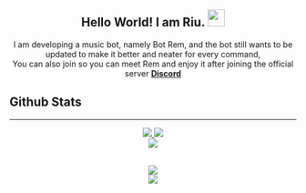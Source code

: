<h2 align="center">
  Hello World! I am <strong>Riu</strong>. <img src="https://raw.githubusercontent.com/MartinHeinz/MartinHeinz/master/wave.gif" width="30px">
</h2>
<p align="center">
  I am developing a music bot, namely Bot Rem, and the bot still wants to be updated to make it better and neater for every command, </br> You can also join so you can meet Rem and enjoy it after joining the official server <strong> <a href="https://discord.io/RiuStudio+">Discord</a></strong>
</br>

## Github Stats  

<hr/>
<p align="center">
    <a href="[https://github.com/Adinfauzan]">
        <img src="https://github-readme-streak-stats.herokuapp.com?user=adinfauzan&hide_border=true&background=0D1117&currStreakLabel=FFFFFF&sideLabels=FFFFFF&currStreakNum=FFFFFF&dates=FFFFFF&sideNums=FFFFFF&fire=f04848&ring=f04848&stroke=FFFFFFFF)](https://git.io/streak-stats" />
  </a> 
  <a href="[https://github.com/Adinfauzan]">
        <img src="https://github-readme-stats.vercel.app/api?username=Adinfauzan&show_icons=true&theme=gruvbox" />
  </a> 
<br>
<a href="https://github.com/Adinfauzan">
        <img src="https://github-readme-stats.vercel.app/api/top-langs/?username=Adinfauzan&theme=gruvbox&langs_count=8&layout=compact" />
  </a>
</p>


<div align="center">
  
<br/>  
<img src="https://komarev.com/ghpvc/?username=Adinfauzan&&style=flat-square" align="center"/>
<br/>
<img src="https://discord.io/RiuStudio/badge" align="center"/>
</div>
<br/> 
